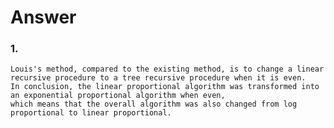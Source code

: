 # Answer

### 1.
    Louis's method, compared to the existing method, is to change a linear recursive procedure to a tree recursive procedure when it is even. 
    In conclusion, the linear proportional algorithm was transformed into an exponential proportional algorithm when even, 
    which means that the overall algorithm was also changed from log proportional to linear proportional.
